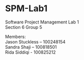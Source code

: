 # SPM-Lab1
Software Project Management Lab 1 <br>
Section 6 Group 5

Members:<br>
Jason Stuckless – 100248154<br>
Sandra Shaji – 100818501<br>
Rida Siddiqi - 100825212
